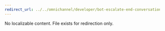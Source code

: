 ```yaml
---
redirect_url: ../../omnichannel/developer/bot-escalate-end-conversation
---
```


No localizable content. File exists for redirection only.